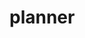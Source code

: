 <!--
- SPDX-License-Identifier: Apache-2.0
- Copyright (C) 2024 Jayesh Badwaik <j.badwaik@fz-juelich.de>
-->

# planner


